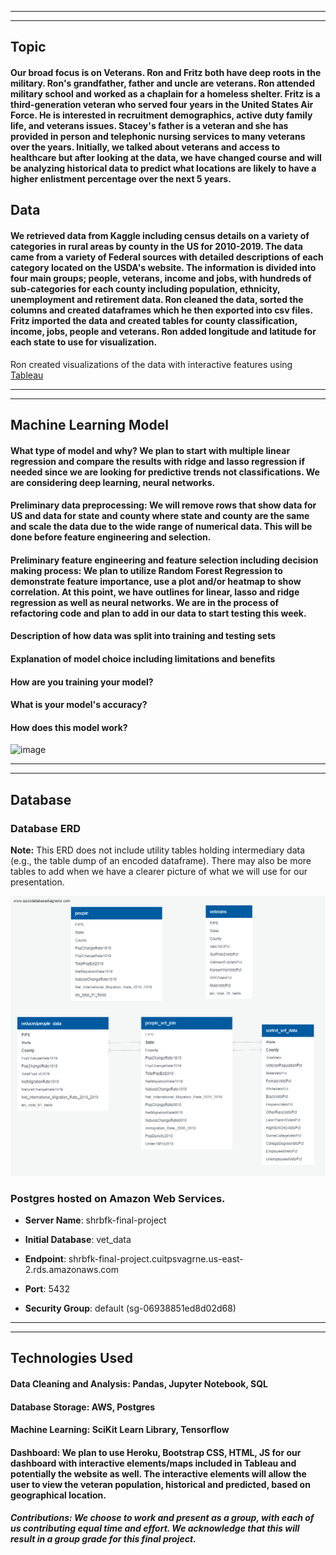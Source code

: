 
---
---

## Topic
#### Our broad focus is on Veterans. Ron and Fritz both have deep roots in the military. Ron's grandfather, father and uncle are veterans. Ron attended military school and worked as a chaplain for a homeless shelter. Fritz is a third-generation veteran who served four years in the United States Air Force. He is interested in recruitment demographics, active duty family life, and veterans issues. Stacey's father is a veteran and she has provided in person and telephonic nursing services to many veterans over the years. Initially, we talked about veterans and access to healthcare but after looking at the data, we have changed course and will be analyzing historical data to predict what locations are likely to have a higher enlistment percentage over the next 5 years. 

## Data
#### We retrieved data from Kaggle including census details on a variety of categories in rural areas by county in the US for 2010-2019. The data came from a variety of Federal sources with detailed descriptions of each category located on the USDA's website. The information is divided into four main groups; people, veterans, income and jobs, with hundreds of sub-categories for each county including population, ethnicity, unemployment and retirement data. Ron cleaned the data, sorted the columns and created dataframes which he then exported into csv files. Fritz imported the data and created tables for county classification, income, jobs, people and veterans. Ron added longitude and latitude for each state to use for visualization. 
Ron created visualizations of the data with interactive features using [Tableau](https://public.tableau.com/app/profile/ronald.w.bingham/viz/FinalProject_16450225195590/VeteranData)


---
---

## Machine Learning Model
#### What type of model and why? We plan to start with multiple linear regression and compare the results with ridge and lasso regression if needed since we are looking for predictive trends not classifications. We are considering deep learning, neural networks. 
#### Preliminary data preprocessing:  We will remove rows that show data for US and data for state and county where state and county are the same and scale the data due to the wide range of numerical data. This will be done before feature engineering and selection.
#### Preliminary feature engineering and feature selection including decision making process: We plan to utilize Random Forest Regression to demonstrate feature importance, use a plot and/or heatmap to show correlation. At this point, we have outlines for linear, lasso and ridge regression as well as neural networks. We are in the process of refactoring code and plan to add in our data to start testing this week. 
#### Description of how data was split into training and testing sets
#### Explanation of model choice including limitations and benefits
#### How are you training your model? 
#### What is your model's accuracy?
#### How does this model work?

![image](https://user-images.githubusercontent.com/90691846/153676445-06c1b2b2-6596-46a1-8a12-ddd2e587e96a.png)

---
---

## Database

### Database ERD

**Note:** This ERD does not include utility tables holding intermediary data (e.g., the table dump of an encoded dataframe). There may also be more tables to add when we have a clearer picture of what we will use for our presentation.

![](Images/Database_ERD.png)

### Postgres hosted on Amazon Web Services.

- **Server Name**: shrbfk-final-project

- **Initial Database**: vet_data

- **Endpoint**: shrbfk-final-project.cuitpsvagrne.us-east-2.rds.amazonaws.com

- **Port**: 5432

- **Security Group**: default (sg-06938851ed8d02d68)

---
---

## Technologies Used
#### Data Cleaning and Analysis: Pandas, Jupyter Notebook, SQL
#### Database Storage: AWS, Postgres
#### Machine Learning: SciKit Learn Library, Tensorflow
#### Dashboard: We plan to use Heroku, Bootstrap CSS, HTML, JS for our dashboard with interactive elements/maps included in Tableau and potentially the website as well. The interactive elements will allow the user to view the veteran population, historical and predicted, based on geographical location. 

##### Contributions: We choose to work and present as a group, with each of us contributing equal time and effort. We acknowledge that this will result in a group grade for this final project. 
